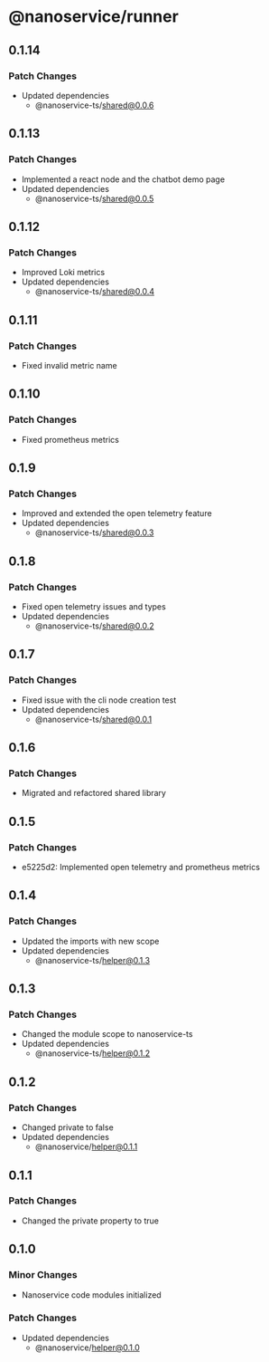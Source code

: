 # @nanoservice/runner

## 0.1.14

### Patch Changes

- Updated dependencies
  - @nanoservice-ts/shared@0.0.6

## 0.1.13

### Patch Changes

- Implemented a react node and the chatbot demo page
- Updated dependencies
  - @nanoservice-ts/shared@0.0.5

## 0.1.12

### Patch Changes

- Improved Loki metrics
- Updated dependencies
  - @nanoservice-ts/shared@0.0.4

## 0.1.11

### Patch Changes

- Fixed invalid metric name

## 0.1.10

### Patch Changes

- Fixed prometheus metrics

## 0.1.9

### Patch Changes

- Improved and extended the open telemetry feature
- Updated dependencies
  - @nanoservice-ts/shared@0.0.3

## 0.1.8

### Patch Changes

- Fixed open telemetry issues and types
- Updated dependencies
  - @nanoservice-ts/shared@0.0.2

## 0.1.7

### Patch Changes

- Fixed issue with the cli node creation test
- Updated dependencies
  - @nanoservice-ts/shared@0.0.1

## 0.1.6

### Patch Changes

- Migrated and refactored shared library

## 0.1.5

### Patch Changes

- e5225d2: Implemented open telemetry and prometheus metrics

## 0.1.4

### Patch Changes

- Updated the imports with new scope
- Updated dependencies
  - @nanoservice-ts/helper@0.1.3

## 0.1.3

### Patch Changes

- Changed the module scope to nanoservice-ts
- Updated dependencies
  - @nanoservice-ts/helper@0.1.2

## 0.1.2

### Patch Changes

- Changed private to false
- Updated dependencies
  - @nanoservice/helper@0.1.1

## 0.1.1

### Patch Changes

- Changed the private property to true

## 0.1.0

### Minor Changes

- Nanoservice code modules initialized

### Patch Changes

- Updated dependencies
  - @nanoservice/helper@0.1.0
